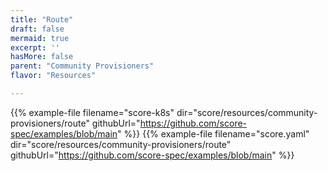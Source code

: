 ```yaml
---
title: "Route"
draft: false
mermaid: true
excerpt: ''
hasMore: false
parent: "Community Provisioners"
flavor: "Resources"

---
```




{{% example-file filename="score-k8s" dir="score/resources/community-provisioners/route" githubUrl="https://github.com/score-spec/examples/blob/main" %}}
{{% example-file filename="score.yaml" dir="score/resources/community-provisioners/route" githubUrl="https://github.com/score-spec/examples/blob/main" %}}
